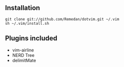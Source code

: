 Installation
------------

    git clone git://github.com/Remedan/dotvim.git ~/.vim
    sh ~/.vim/install.sh

Plugins included
----------------

* vim-airline
* NERD Tree
* delimitMate
